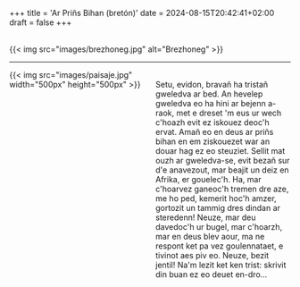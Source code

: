 +++
title = 'Ar Priñs Bihan (bretón)'
date = 2024-08-15T20:42:41+02:00
draft = false
+++

<br/>
{{< img src="images/brezhoneg.jpg" alt="Brezhoneg" >}}

--------------------------------------

<div style="display: flex; align-items: flex-start;">
  <div style="flex: 1; margin-right: 20px;">
    {{< img src="images/paisaje.jpg" width="500px" height="500px" >}}
  </div>
  <div style="flex: 1;">
<br/>
Setu, evidon, bravañ ha tristañ gweledva ar bed. An hevelep 
    gweledva eo ha hini ar bejenn a-raok, met e dreset 'm eus ur wech c'hoazh 
    evit ez iskouez deoc'h ervat. Amañ eo en deus ar priñs bihan 
    en em ziskouezet war an douar hag ez eo steuziet.
  Sellit mat ouzh ar gweledva-se, evit bezañ sur d'e anavezout, mar 
    beajit un deiz en Afrika, er gouelec'h. Ha, mar c'hoarvez ganeoc'h tremen 
    dre aze, me ho ped, kemerit hoc'h amzer, gortozit un tammig dres dindan ar 
    steredenn! Neuze, mar deu davedoc'h ur bugel, mar c'hoarzh, mar en deus blev 
    aour, ma ne respont ket pa vez goulennataet, e tivinot aes piv eo. Neuze, 
    bezit jentil! Na'm lezit ket ken trist: skrivit din buan ez eo deuet en-dro...
  </div>
</div>